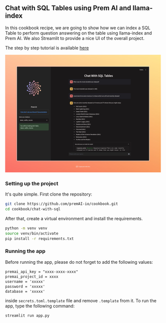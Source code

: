 ## Chat with SQL Tables using Prem AI and llama-index

In this cookbook recipe, we are going to show how we can index a SQL Table to perform question answering on the table using llama-index and Prem AI. We also Streamlit to provide a nice UI of the overall project. 

The step by step tutorial is available [here](https://docs.premai.io/cookbook/chat-with-sql)

<img width="1119" alt="url-summarizer" src="../assets/chat with sql.jpeg">

### Setting up the project 

It's quite simple. First clone the repository:

```bash
git clone https://github.com/premAI-io/cookbook.git
cd cookbook/chat-with-sql
```

After that, create a virtual environment and install the requirements.

```bash
python -m venv venv
source venv/bin/activate
pip install -r requirements.txt
```

### Running the app

Before running the app, please do not forget to add the following values:

```
premai_api_key = "xxxx-xxxx-xxxx"
premai_project_id = xxxx
username = 'xxxxx'
password = 'xxxxx'
database = 'xxxxx'
```

inside `secrets.toml.template` file and remove `.template` from it. To run the app, type the following command:

```bash
streamlit run app.py
```